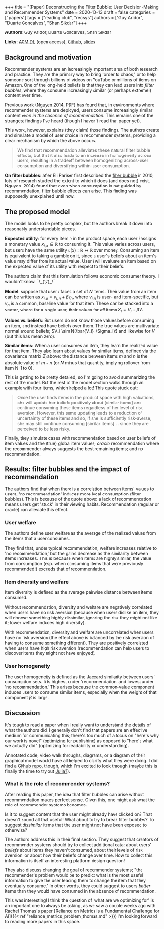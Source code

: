 +++
title = "[Paper] Deconstructing the Filter Bubble: User Decision-Making and Recommender Systems"
date = 2020-10-13
draft = false
categories = ["papers"]
tags = ["reading club", "recsys"]
authors = ["Guy Aridor", "Duarte Goncalves", "Shan Sikdar"]
+++



<!--more-->

**Authors**: Guy Aridor, Duarte Goncalves, Shan Sikdar

**Links**: [ACM DL](https://dl.acm.org/doi/abs/10.1145/3383313.3412246) (open access), [Github](https://github.com/ssikdar1/DeconstructingTheFilterBubble), [slides](https://github.com/ssikdar1/DeconstructingTheFilterBubble/blob/master/presentations/recsys2020/Deconstructing_the_Filter_Bubble.pdf)


## Background and motivation
Recommender systems are an increasingly important area of both research and practice.
They are the primary way to bring 'order to chaos,' or to help someone sort through billions of videos on YouTube or millions of items on Amazon.
One of the long-held beliefs is that they can lead users into *filter bubbles*, where they consume increasingly similar (or perhaps extreme!) content over time.

Previous work ([Nguyen 2014](https://archive.thewebconf.org/proceedings/www2014/proceedings/p677.pdf), PDF) has found that, in environments where recommender systems are deployed, users consume increasingly similar content *even in the absence of recommendation.* 
This remains one of the strangest findings I've heard (though I haven't read that paper yet).

This work, however, explains (they claim) those findings.
The authors create and simulate a model of user choice in recommender systems, providing a clear mechanism by which the above occurs.

> We find that recommendation alleviates these natural filter bubble effects, but that it also leads to an increase in homogeneity across users, resulting in a tradeoff between homogenizing across-user consumption and diversifying within-user consumption.

**On filter bubbles**: after Eli Pariser first described the [filter bubble](https://en.wikipedia.org/wiki/Filter_bubble) in 2010, lots of research studied the extent to which it does (and does not) exist.
Nguyen (2014) found that even when consumption is not guided by recommendation, filter bubble effects can arise.
This finding was supposedly unexplained until now.


## The proposed model
The model looks to be pretty complex, but the authors break it down into reasonably understandable pieces.

**Expected utility**: for every item $n$ in the product space, each user $i$ assigns a monetary value $x_{i, n} \in \mathbb{R}$ to consuming it. 
This value varies across users, but users have the same utility $u(x): \mathbb{R} \mapsto \mathbb{R}$ over money.
Consuming an item is equivalent to taking a gamble on it, since a user's beliefs about an item's value may differ from its actual value.
User $i$ will evaluate an item based on the expected value of its utility with respect to their beliefs.

The authors claim that this formulation follows economic consumer theory.
I wouldn't know. ¯\\\_(ツ)_/¯ 

**Model**: suppose that user $i$ faces a set of $N$ items.
Their value from an item can be written as $x_{i, n} = v_{i, n} + \beta v_n$, where $v_{i, n}$ is user- and item-specific, but $v_n$ is a common, baseline value for that item.
These can be stacked into a vector, where for a single user, their values for *all* items $X_i = V_i + \beta V$.

**Values vs. beliefs**: But users do not know those values before consuming an item, and instead have beliefs over them.
The true values are multivariate normal around beliefs; $V_i \sim N(\bar{V_i}, \Sigma_i)$ and likewise for $V$ (but this has mean zero).

**Similar items**: When a user consumes an item, they learn the realized value for that item.
They also learn about values for similar items, defined via the covariance matrix $\Sigma_i$ above: the distance between items $m$ and $n$ is the absolute value of $m - n$ (or $N$ minus that quantity, implying rollover from item N-1 to 0).

This is getting to be pretty detailed, so I'm going to avoid summarizing the rest of the model.
But the rest of the model section walks through an example with four items, which helped a lot! 
This quote stuck out:

> Once the user finds items in the product space with high valuations, she will update her beliefs positively about [similar items] and continue consuming these items regardless of her level of risk aversion.
> However, this same updating leads to a reduction of uncertainty of these items and so, if she is sufficiently risk-averse, she may still continue consuming [similar items] ... since they are perceived to be less risky.

Finally, they simulate cases with recommendation based on user beliefs of item values and the (true) global item values; *oracle* recommendation where the recommender always suggests the best remaining items; and no recommendation.


## Results: filter bubbles and the impact of recommendation
The authors find that when there is a correlation between items' values to users, 'no recommendation' induces more local consumption (filter bubbles).
This is because of the quote above: a lack of recommendation means users get 'stuck' in their viewing habits.
Recommendation (regular or oracle) can alleviate this effect.

### User welfare
The authors define user welfare as the average of the realized values from the items that a user consumes.

They find that, under typical recommendation, welfare increases relative to 'no recommendation,' but the gains decrease as the similarity between items increases. This is because when items are highly similar, the value from consumption (esp. when consuming items that were previously recommended!) exceeds that of recommendation.

### Item diversity and welfare
Item diversity is defined as the average pairwise distance between items consumed.

Without recommendation, diversity and welfare are negatively correlated when users have no risk aversion (because when users dislike an item, they will choose something highly dissimilar, ignoring the risk they might not like it; lower welfare induces high diversity).

With recommendation, diversity and welfare are uncorrelated when users have no risk aversion (the effect above is balanced by the risk aversion of having to consume something different).
They are positively correlated when users have high risk aversion (recommendation can help users to discover items they might not have enjoyed).

### User homogeneity
The user homogeneity is defined as the Jaccard similarity between users' consumption sets.
It is highest under 'recommendation' and lowest under 'no recommendation.'
This arises because the common-value component induces users to consume similar items, especially when the weight of that component $\beta$ is large.


## Discussion
It's tough to read a paper when I really want to understand the details of what the authors did.
I generally don't find that papers are an effective medium for communicating this; there's too much of a focus on "here's why our work is novel" (optimizing for publishing) as opposed to "here's what we actually did" (optimizing for readability or understanding).

Annotated code, video walk throughs, diagrams, or a diagram of their graphical model would have all helped to clarify what they were doing.
I did find a [Github repo](https://github.com/ssikdar1/DeconstructingTheFilterBubble), though, which I'm excited to look through (maybe this is finally the time to try out [Julia?](https://github.com/ssikdar1/DeconstructingTheFilterBubble/blob/master/replication_files/simulations.jl)).

### What is the role of recommender systems?
After reading this paper, the idea that filter bubbles can arise without recommendation makes perfect sense.
Given this, one might ask what the role of recommender systems becomes.

Is it to suggest content that the user might already have clicked on? That doesn't sound all that useful!
What about to try to break filter bubbles? To suggest *dissimilar* items that the user might not have been exposed to otherwise?

The authors address this in their final section. 
They suggest that creators of recommender systems should try to collect additional data: about users' *beliefs* about items they haven't consumed, about their levels of risk aversion, or about how their beliefs change over time.
How to collect this information is itself an interesting platform design question!

They also discuss changing the goal of recommender systems; "the recommender's problem would be to predict what is the most useful information to give the user leading them to change the item that they eventually consume." 
In other words, they could suggest to users *better* items than they would have consumed in the absence of recommendation.

This was interesting! 
I think the question of 'what are we optimizing for' is an important one to always be asking, as we saw a couple weeks ago with Rachel Thomas's paper [Reliance on Metrics is a Fundamental Challenge for AI]({{< ref "reliance_metrics_problem_thomas.md" >}})
I'm looking forward to reading more papers in this space.
